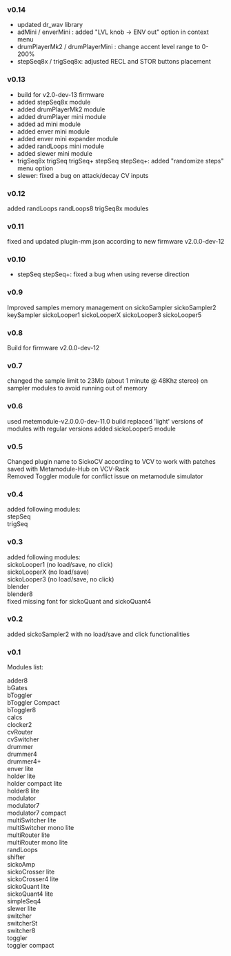 ### v0.14
- updated dr_wav library
- adMini / enverMini : added "LVL knob -> ENV out" option in context menu
- drumPlayerMk2 / drumPlayerMini : change accent level range to 0-200%
- stepSeq8x / trigSeq8x: adjusted RECL and STOR buttons placement

### v0.13
- build for v2.0-dev-13 firmware
- added stepSeq8x module
- added drumPlayerMk2 module
- added drumPlayer mini module
- added ad mini module
- added enver mini module
- added enver mini expander module
- added randLoops mini module
- added slewer mini module
- trigSeq8x trigSeq trigSeq+ stepSeq stepSeq+: added "randomize steps" menu option
- slewer: fixed a bug on attack/decay CV inputs

### v0.12
added randLoops randLoops8 trigSeq8x modules

### v0.11
fixed and updated plugin-mm.json according to new firmware v2.0.0-dev-12

### v0.10
- stepSeq stepSeq+: fixed a bug when using reverse direction

### v0.9
Improved samples memory management on sickoSampler sickoSampler2 keySampler sickoLooper1 sickoLooperX sickoLooper3 sickoLooper5

### v0.8
Build for firmware v2.0.0-dev-12

### v0.7
changed the sample limit to 23Mb (about 1 minute @ 48Khz stereo) on sampler modules to avoid running out of memory

### v0.6
used metemodule-v2.0.0.0-dev-11.0 build
replaced 'light' versions of modules with regular versions
added sickoLooper5 module

### v0.5
Changed plugin name to SickoCV according to VCV to work with patches saved with Metamodule-Hub on VCV-Rack  
Removed Toggler module for conflict issue on metamodule simulator

### v0.4
added following modules:  
stepSeq  
trigSeq  

### v0.3
added following modules:  
sickoLooper1 (no load/save, no click)  
sickoLooperX (no load/save)  
sickoLooper3 (no load/save, no click)  
blender  
blender8  
fixed missing font for sickoQuant and sickoQuant4  

### v0.2
added sickoSampler2 with no load/save and click functionalities

### v0.1

Modules list:

adder8  
bGates  
bToggler  
bToggler Compact  
bToggler8  
calcs  
clocker2  
cvRouter  
cvSwitcher  
drummer  
drummer4  
drummer4+  
enver lite  
holder lite  
holder compact lite  
holder8 lite  
modulator  
modulator7  
modulator7 compact  
multiSwitcher lite  
multiSwitcher mono lite  
multiRouter lite  
multiRouter mono lite  
randLoops  
shifter  
sickoAmp  
sickoCrosser lite  
sickoCrosser4 lite  
sickoQuant lite  
sickoQuant4 lite  
simpleSeq4  
slewer lite  
switcher  
switcherSt  
switcher8  
toggler  
toggler compact  
